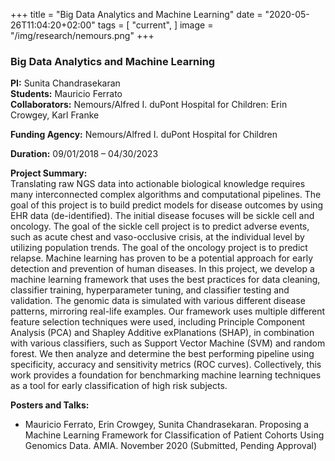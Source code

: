 +++
title = "Big Data Analytics and Machine Learning"
date = "2020-05-26T11:04:20+02:00"
tags = [
    "current",
]
image = "/img/research/nemours.png"
+++

### Big Data Analytics and Machine Learning

**PI:** Sunita Chandrasekaran  
**Students:** Mauricio Ferrato  
**Collaborators:** Nemours/Alfred I. duPont Hospital for Children: Erin Crowgey, Karl Franke

**Funding Agency:** Nemours/Alfred I. duPont Hospital for Children   

**Duration:** 09/01/2018 – 04/30/2023

**Project Summary:**  
Translating raw NGS data into actionable biological knowledge requires many interconnected complex algorithms and computational pipelines. The goal of this project is to build predict models for disease outcomes by using EHR data (de-identified). The initial disease focuses will be sickle cell and oncology. The goal of the sickle cell project is to predict adverse events, such as acute chest and vaso-occlusive crisis, at the individual level by utilizing population trends. The goal of the oncology project is to predict relapse. Machine learning has proven to be a potential approach for early detection and prevention of human diseases. In this project, we develop a machine learning framework that uses the best practices for data cleaning, classifier training, hyperparameter tuning, and classifier testing and validation. The genomic data is simulated with various different disease patterns, mirroring real-life examples. Our framework uses multiple different feature selection techniques were used, including Principle Component Analysis (PCA) and Shapley Additive exPlanations (SHAP), in combination with various classifiers, such as Support Vector Machine (SVM) and random forest. We then analyze and determine the best performing pipeline using specificity, accuracy and sensitivity metrics (ROC curves). Collectively, this work provides a foundation for benchmarking machine learning techniques as a tool for early classification of high risk subjects.

**Posters and Talks:**

* Mauricio Ferrato, Erin Crowgey, Sunita Chandrasekaran. Proposing a Machine Learning Framework for Classification of Patient Cohorts Using Genomics Data. <Submitted and under review> AMIA. November 2020 (Submitted, Pending Approval)

